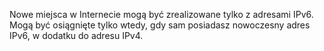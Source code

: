 Nowe miejsca w Internecie mogą być zrealizowane tylko z adresami IPv6. Mogą 
być osiągnięte tylko wtedy, gdy sam posiadasz nowoczesny adres IPv6, w 
dodatku do adresu IPv4.
